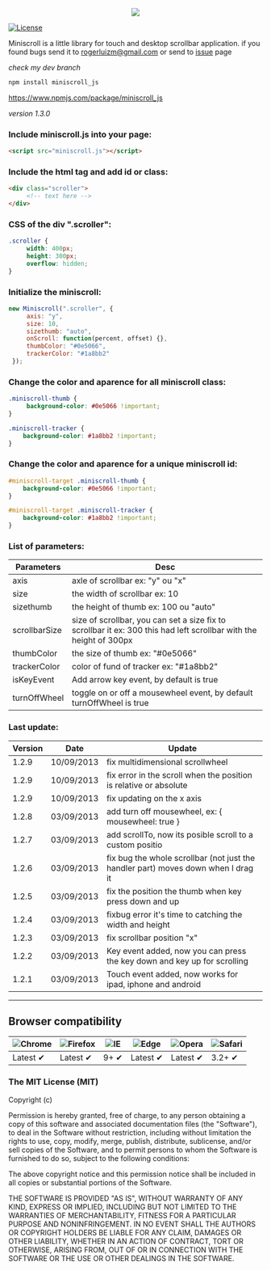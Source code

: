 <p align="center">
     <img src="http://miniscroll.rogerluizm.com.br/fb.jpg">
</p>

[![License][license-image]][license-url]

Miniscroll is a little library for touch and desktop scrollbar application. if you found bugs send it to rogerluizm@gmail.com or send to <a href="https://github.com/rogerluiz/Miniscroll-JS/issues?page=1&state=open">issue</a> page

_check my dev branch_


```js
npm install miniscroll_js
```
<a href="https://www.npmjs.com/package/miniscroll_js">https://www.npmjs.com/package/miniscroll_js</a>



_version 1.3.0_

### Include miniscroll.js into your page:

```html
<script src="miniscroll.js"></script>
```


### Include the html tag and add id or class:

```html
<div class="scroller">
     <!-- text here -->
</div>
```


### CSS of the div ".scroller":
```css
.scroller {
     width: 400px;
     height: 300px;
     overflow: hidden;
}
```


### Initialize the miniscroll:
```javascript
new Miniscroll(".scroller", {
     axis: "y",
     size: 10,
     sizethumb: "auto",
     onScroll: function(percent, offset) {},
     thumbColor: "#0e5066",
     trackerColor: "#1a8bb2"
 });
```


### Change the color and aparence for all miniscroll class:
```css
.miniscroll-thumb {
     background-color: #0e5066 !important;
}

.miniscroll-tracker {
    background-color: #1a8bb2 !important;
}
```

### Change the color and aparence for a unique miniscroll id:
```css
#miniscroll-target .miniscroll-thumb {
    background-color: #0e5066 !important;
}

#miniscroll-target .miniscroll-tracker {
    background-color: #1a8bb2 !important;
}
```

### List of parameters:

| Parameters    | Desc                             |
|---------------|----------------------------------|
| axis          | axle of scrollbar ex: "y" ou "x" |
| size          | the width of scrollbar ex: 10 |
| sizethumb     | the height of thumb  ex: 100 ou "auto" |
| scrollbarSize | size of scrollbar, you can set a size fix to scrollbar it ex: 300 this had left scrollbar with the height of 300px |
| thumbColor    | the size of thumb ex: "#0e5066" |
| trackerColor  | color of fund of tracker ex: "#1a8bb2" |
| isKeyEvent    | Add arrow key event, by default is true |
| turnOffWheel  | toggle on or off a mousewheel event, by default turnOffWheel is true |


### Last update:

| Version | Date       | Update                           |
|---------|------------|----------------------------------|
| 1.2.9   | 10/09/2013 | fix multidimensional scrollwheel |
| 1.2.9   | 10/09/2013 | fix error in the scroll when the position is relative or absolute |
| 1.2.9   | 10/09/2013 | fix updating on the x axis |
| 1.2.8   | 03/09/2013 | add turn off mousewheel, ex: { mousewheel: true } |
| 1.2.7   | 03/09/2013 | add scrollTo, now its posible scroll to a custom positio |
| 1.2.6   | 03/09/2013 | fix bug the whole scrollbar (not just the handler part) moves down when I drag it |
| 1.2.5   | 03/09/2013 | fix the position the thumb when key press down and up |
| 1.2.4   | 03/09/2013 | fixbug error it's time to catching the width and height |
| 1.2.3   | 03/09/2013 | fix scrollbar position "x" |
| 1.2.2   | 03/09/2013 | Key event added, now you can press the key down and key up for scrolling |
| 1.2.1   | 03/09/2013 | Touch event added, now works for ipad, iphone and android |


***

## Browser compatibility

![Chrome][chrome-logo] | ![Firefox][firefox-logo] | ![IE][ie-logo] | ![Edge][edge-logo] | ![Opera][opera-logo] | ![Safari][safari-ios-logo]
---                    | ---                      | ---            | ---                | ---                  | ---
Latest ✔               | Latest ✔                 | 9+ ✔           | Latest ✔           | Latest ✔             | 3.2+ ✔

### The MIT License (MIT)

Copyright (c) <year> <copyright holders>

Permission is hereby granted, free of charge, to any person obtaining a copy
of this software and associated documentation files (the "Software"), to deal
in the Software without restriction, including without limitation the rights
to use, copy, modify, merge, publish, distribute, sublicense, and/or sell
copies of the Software, and to permit persons to whom the Software is
furnished to do so, subject to the following conditions:

The above copyright notice and this permission notice shall be included in
all copies or substantial portions of the Software.

THE SOFTWARE IS PROVIDED "AS IS", WITHOUT WARRANTY OF ANY KIND, EXPRESS OR
IMPLIED, INCLUDING BUT NOT LIMITED TO THE WARRANTIES OF MERCHANTABILITY,
FITNESS FOR A PARTICULAR PURPOSE AND NONINFRINGEMENT. IN NO EVENT SHALL THE
AUTHORS OR COPYRIGHT HOLDERS BE LIABLE FOR ANY CLAIM, DAMAGES OR OTHER
LIABILITY, WHETHER IN AN ACTION OF CONTRACT, TORT OR OTHERWISE, ARISING FROM,
OUT OF OR IN CONNECTION WITH THE SOFTWARE OR THE USE OR OTHER DEALINGS IN
THE SOFTWARE.


[coverage-image]: https://img.shields.io/coveralls/fdaciuk/ajax/master.svg?style=flat-square
[coverage-url]: https://coveralls.io/r/fdaciuk/ajax?branch=master
[codeclimate-coverage-image]: https://img.shields.io/codeclimate/coverage/github/fdaciuk/ajax.svg?style=flat-square
[codeclimate-coverage-url]: https://codeclimate.com/github/fdaciuk/ajax
[codeclimate-image]: https://img.shields.io/codeclimate/github/fdaciuk/ajax.svg?style=flat-square
[codeclimate-url]: https://codeclimate.com/github/fdaciuk/ajax
[license-image]: https://img.shields.io/badge/license-MIT-blue.svg?style=flat-square
[license-url]: https://github.com/fdaciuk/licenses/blob/master/MIT-LICENSE.md
[contributing-image]: https://img.shields.io/badge/fdaciuk%2Fajax-CONTRIBUTE-orange.svg?style=flat-square
[contributing-url]: CONTRIBUTING.md
[deprecated]: deprecated.md
[chrome-logo]: https://rawgit.com/alrra/browser-logos/master/chrome/chrome_48x48.png
[firefox-logo]: https://rawgit.com/alrra/browser-logos/master/firefox/firefox_48x48.png
[ie-logo]: https://rawgit.com/alrra/browser-logos/master/internet-explorer/internet-explorer_48x48.png
[edge-logo]: https://rawgit.com/alrra/browser-logos/master/edge/edge_48x48.png
[opera-logo]: https://rawgit.com/alrra/browser-logos/master/opera/opera_48x48.png
[safari-ios-logo]: https://rawgit.com/alrra/browser-logos/master/safari-ios/safari-ios_48x48.png

